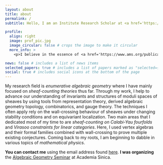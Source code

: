 ```yaml
---
layout: about
title: about
permalink: /
subtitle: Hello, I am an Institute Research Scholar at <a href='https://pastwww.math.sinica.edu.tw/www/people/post-doc20_e.jsp'>Academia Sinica</a>. Previously, I worked in the group of Rahul Pandharipande at ETH Zurich, and I did my PhD as a Clarendon scholar with Dominic Joyce at Oxford. 

profile:
  align: right
  image: prof_pic.jpg
  image_circular: false # crops the image to make it circular
  more_info: >
    <p>I believe in the essence of <a href='https://www.ams.org/publications/journals/notices/201610/rnoti-p1164.pdf'>Ardila's Axioms</a>.</p>

news: false # includes a list of news items
selected_papers: true # includes a list of papers marked as "selected={true}"
social: true # includes social icons at the bottom of the page
---
```


My research field is _enumerative algebraic geometry_ where I have mainly focused on _sheaf-counting theories_ thus far. Through my work, I help to advance our understanding of invariants and structures of moduli spaces of sheaves by using tools from representation theory, derived algebraic geometry topology, combinatorics, and gauge theory. The techniques I often apply rely on the wall-crossing behaviour of sheaves under changing stability conditions and on equivariant localization. Two main areas that I dedicated most of my time to are _sheaf-counting on Calabi-Yau fourfolds_ and _Virasoo constraints for linear categories_. Here, I used vertex algebras and their formal families combined with wall-crossing to prove multiple existing conjectures. Coming back to my roots, I am beginning to dabble in various topics of _mathematical physics_.

 **You can contact me** using the email address found [here](https://www.math.sinica.edu.tw/f59addca-1da6-47fd-9bb8-18d087da6088/pages/20#). **I was organizing** the [Algebraic Geometry Seminar](https://wiki.preschema.com/ag-seminar) at Academia Sinica.
